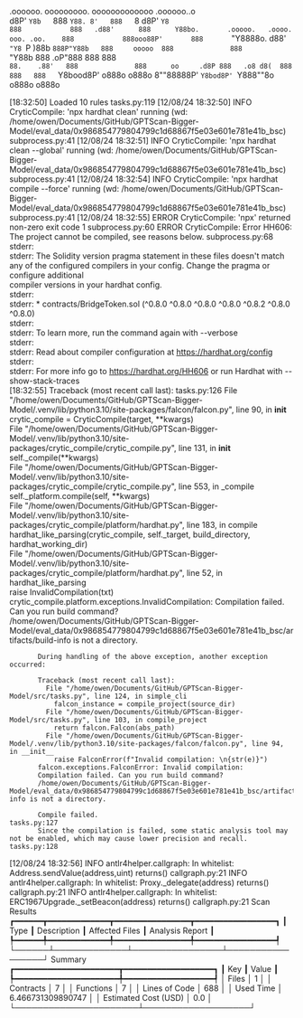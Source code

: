 

  .oooooo.    ooooooooo.   ooooooooooooo  .oooooo..o                                 
 d8P'  `Y8b   `888   `Y88. 8'   888   `8 d8P'    `Y8                                 
888            888   .d88'      888      Y88bo.       .ooooo.   .oooo.   ooo. .oo.   
888            888ooo88P'       888       `"Y8888o.  d88' `"Y8 `P  )88b  `888P"Y88b  
888     ooooo  888              888           `"Y88b 888        .oP"888   888   888  
`88.    .88'   888              888      oo     .d8P 888   .o8 d8(  888   888   888  
 `Y8bood8P'   o888o            o888o     8""88888P'  `Y8bod8P' `Y888""8o o888o o888o                                                        


                                                                   

[18:32:50] Loaded 10 rules                                                                                                                                                                             tasks.py:119
[12/08/24 18:32:50] INFO     CryticCompile: 'npx hardhat clean' running (wd: /home/owen/Documents/GitHub/GPTScan-Bigger-Model/eval_data/0x986854779804799c1d68867f5e03e601e781e41b_bsc)            subprocess.py:41
[12/08/24 18:32:51] INFO     CryticCompile: 'npx hardhat clean --global' running (wd: /home/owen/Documents/GitHub/GPTScan-Bigger-Model/eval_data/0x986854779804799c1d68867f5e03e601e781e41b_bsc)   subprocess.py:41
[12/08/24 18:32:54] INFO     CryticCompile: 'npx hardhat compile --force' running (wd: /home/owen/Documents/GitHub/GPTScan-Bigger-Model/eval_data/0x986854779804799c1d68867f5e03e601e781e41b_bsc)  subprocess.py:41
[12/08/24 18:32:55] ERROR    CryticCompile: 'npx' returned non-zero exit code 1                                                                                                                    subprocess.py:60
                    ERROR    CryticCompile: Error HH606: The project cannot be compiled, see reasons below.                                                                                        subprocess.py:68
                             stderr:                                                                                                                                                                               
                             stderr: The Solidity version pragma statement in these files doesn't match any of the configured compilers in your config. Change the pragma or configure additional                  
                             compiler versions in your hardhat config.                                                                                                                                             
                             stderr:                                                                                                                                                                               
                             stderr:   * contracts/BridgeToken.sol (^0.8.0 ^0.8.0 ^0.8.0 ^0.8.0 ^0.8.2 ^0.8.0 ^0.8.0)                                                                                              
                             stderr:                                                                                                                                                                               
                             stderr: To learn more, run the command again with --verbose                                                                                                                           
                             stderr:                                                                                                                                                                               
                             stderr: Read about compiler configuration at https://hardhat.org/config                                                                                                               
                             stderr:                                                                                                                                                                               
                             stderr: For more info go to https://hardhat.org/HH606 or run Hardhat with --show-stack-traces                                                                                         
[18:32:55] Traceback (most recent call last):                                                                                                                                                          tasks.py:126
             File "/home/owen/Documents/GitHub/GPTScan-Bigger-Model/.venv/lib/python3.10/site-packages/falcon/falcon.py", line 90, in __init__                                                                     
               crytic_compile = CryticCompile(target, **kwargs)                                                                                                                                                    
             File "/home/owen/Documents/GitHub/GPTScan-Bigger-Model/.venv/lib/python3.10/site-packages/crytic_compile/crytic_compile.py", line 131, in __init__                                                    
               self._compile(**kwargs)                                                                                                                                                                             
             File "/home/owen/Documents/GitHub/GPTScan-Bigger-Model/.venv/lib/python3.10/site-packages/crytic_compile/crytic_compile.py", line 553, in _compile                                                    
               self._platform.compile(self, **kwargs)                                                                                                                                                              
             File "/home/owen/Documents/GitHub/GPTScan-Bigger-Model/.venv/lib/python3.10/site-packages/crytic_compile/platform/hardhat.py", line 183, in compile                                                   
               hardhat_like_parsing(crytic_compile, self._target, build_directory, hardhat_working_dir)                                                                                                            
             File "/home/owen/Documents/GitHub/GPTScan-Bigger-Model/.venv/lib/python3.10/site-packages/crytic_compile/platform/hardhat.py", line 52, in hardhat_like_parsing                                       
               raise InvalidCompilation(txt)                                                                                                                                                                       
           crytic_compile.platform.exceptions.InvalidCompilation: Compilation failed. Can you run build command?                                                                                                   
           /home/owen/Documents/GitHub/GPTScan-Bigger-Model/eval_data/0x986854779804799c1d68867f5e03e601e781e41b_bsc/artifacts/build-info is not a directory.                                                      
                                                                                                                                                                                                                   
           During handling of the above exception, another exception occurred:                                                                                                                                     
                                                                                                                                                                                                                   
           Traceback (most recent call last):                                                                                                                                                                      
             File "/home/owen/Documents/GitHub/GPTScan-Bigger-Model/src/tasks.py", line 124, in simple_cli                                                                                                         
               falcon_instance = compile_project(source_dir)                                                                                                                                                       
             File "/home/owen/Documents/GitHub/GPTScan-Bigger-Model/src/tasks.py", line 103, in compile_project                                                                                                    
               return falcon.Falcon(abs_path)                                                                                                                                                                      
             File "/home/owen/Documents/GitHub/GPTScan-Bigger-Model/.venv/lib/python3.10/site-packages/falcon/falcon.py", line 94, in __init__                                                                     
               raise FalconError(f"Invalid compilation: \n{str(e)}")                                                                                                                                               
           falcon.exceptions.FalconError: Invalid compilation:                                                                                                                                                     
           Compilation failed. Can you run build command?                                                                                                                                                          
           /home/owen/Documents/GitHub/GPTScan-Bigger-Model/eval_data/0x986854779804799c1d68867f5e03e601e781e41b_bsc/artifacts/build-info is not a directory.                                                      
                                                                                                                                                                                                                   
           Compile failed.                                                                                                                                                                             tasks.py:127
           Since the compilation is failed, some static analysis tool may not be enabled, which may cause lower precision and recall.                                                                  tasks.py:128
[12/08/24 18:32:56] INFO     antlr4helper.callgraph: In whitelist: Address.sendValue(address,uint) returns()                                                                                        callgraph.py:21
                    INFO     antlr4helper.callgraph: In whitelist: Proxy._delegate(address) returns()                                                                                               callgraph.py:21
                    INFO     antlr4helper.callgraph: In whitelist: ERC1967Upgrade._setBeacon(address) returns()                                                                                     callgraph.py:21
                      Scan Results                       
┏━━━━━━┳━━━━━━━━━━━━━┳━━━━━━━━━━━━━━━━┳━━━━━━━━━━━━━━━━━┓
┃ Type ┃ Description ┃ Affected Files ┃ Analysis Report ┃
┡━━━━━━╇━━━━━━━━━━━━━╇━━━━━━━━━━━━━━━━╇━━━━━━━━━━━━━━━━━┩
└──────┴─────────────┴────────────────┴─────────────────┘
                  Summary                   
┏━━━━━━━━━━━━━━━━━━━━━━┳━━━━━━━━━━━━━━━━━━━┓
┃ Key                  ┃ Value             ┃
┡━━━━━━━━━━━━━━━━━━━━━━╇━━━━━━━━━━━━━━━━━━━┩
│ Files                │ 1                 │
│ Contracts            │ 7                 │
│ Functions            │ 7                 │
│ Lines of Code        │ 688               │
│ Used Time            │ 6.466731309890747 │
│ Estimated Cost (USD) │ 0.0               │
└──────────────────────┴───────────────────┘
